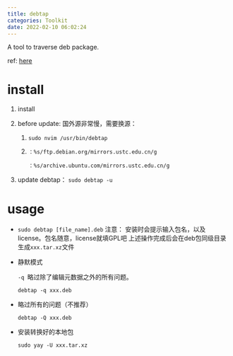 ```yaml
---
title: debtap
categories: Toolkit
date: 2022-02-10 06:02:24
---
```



A tool to traverse deb package.

ref: [here](https://www.jianshu.com/p/900dc8a0ecff)

<!--more-->

# install

1. install

2. before update: 国外源非常慢，需要换源：

   1. `sudo nvim /usr/bin/debtap`

   2. `：%s/ftp.debian.org/mirrors.ustc.edu.cn/g `

      `：%s/archive.ubuntu.com/mirrors.ustc.edu.cn/g`

3. update debtap： `sudo debtap -u`

# usage

* `sudo debtap [file_name].deb`
  注意： 安装时会提示输入包名，以及license。包名随意，license就填GPL吧 上述操作完成后会在deb包同级目录生成`xxx.tar.xz`文件

* 静默模式

  `-q `略过除了编辑元数据之外的所有问题。

  `debtap -q xxx.deb`

* 略过所有的问题（不推荐）

  `debtap -Q xxx.deb`
  
* 安装转换好的本地包

  `sudo yay -U xxx.tar.xz`





